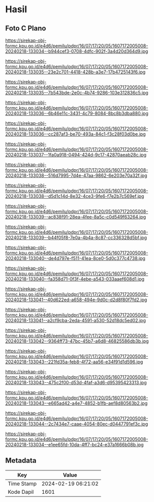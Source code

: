 # Hasil

## Foto C Plano

https://sirekap-obj-formc.kpu.go.id/e4d6/pemilu/pdpr/16/07/17/20/05/1607172005008-20240218-133034--b944cef3-0708-4dfc-902f-3a4d20d364d9.jpg

https://sirekap-obj-formc.kpu.go.id/e4d6/pemilu/pdpr/16/07/17/20/05/1607172005008-20240218-133035--23e2c701-4418-428b-a3e7-17b4725143f6.jpg

https://sirekap-obj-formc.kpu.go.id/e4d6/pemilu/pdpr/16/07/17/20/05/1607172005008-20240218-133035--7b543bde-2e0c-4b74-9286-103e312836c5.jpg

https://sirekap-obj-formc.kpu.go.id/e4d6/pemilu/pdpr/16/07/17/20/05/1607172005008-20240218-133036--6b46e11c-3431-4c79-8084-8bc8b3dba880.jpg

https://sirekap-obj-formc.kpu.go.id/e4d6/pemilu/pdpr/16/07/17/20/05/1607172005008-20240218-133036--cc287af3-be70-493a-84c1-f3c28f03d0be.jpg

https://sirekap-obj-formc.kpu.go.id/e4d6/pemilu/pdpr/16/07/17/20/05/1607172005008-20240218-133037--1fa0a918-0494-424d-9c17-42870aeab28c.jpg

https://sirekap-obj-formc.kpu.go.id/e4d6/pemilu/pdpr/16/07/17/20/05/1607172005008-20240218-133038--516d7995-7d4e-47aa-9862-6e203e70a32f.jpg

https://sirekap-obj-formc.kpu.go.id/e4d6/pemilu/pdpr/16/07/17/20/05/1607172005008-20240218-133038--d5d1c14d-8e32-4ce3-9fe6-f7e2b7c569ef.jpg

https://sirekap-obj-formc.kpu.go.id/e4d6/pemilu/pdpr/16/07/17/20/05/1607172005008-20240218-133039--ac838f91-28ea-4fee-8a5c-c0d549f63264.jpg

https://sirekap-obj-formc.kpu.go.id/e4d6/pemilu/pdpr/16/07/17/20/05/1607172005008-20240218-133039--b44f05f8-7e0a-4b4a-8c87-cc336328d5bf.jpg

https://sirekap-obj-formc.kpu.go.id/e4d6/pemilu/pdpr/16/07/17/20/05/1607172005008-20240218-133040--de4d797e-f511-41ea-8ce0-5d0c377c4738.jpg

https://sirekap-obj-formc.kpu.go.id/e4d6/pemilu/pdpr/16/07/17/20/05/1607172005008-20240218-133040--fa358d71-0f3f-4ebe-a543-033aaef608d1.jpg

https://sirekap-obj-formc.kpu.go.id/e4d6/pemilu/pdpr/16/07/17/20/05/1607172005008-20240218-133041--40d622ed-a658-494e-9d0c-d2d8f80f7fd2.jpg

https://sirekap-obj-formc.kpu.go.id/e4d6/pemilu/pdpr/16/07/17/20/05/1607172005008-20240218-133041--a2cf9cba-2eda-4591-a530-52d18dc5ed02.jpg

https://sirekap-obj-formc.kpu.go.id/e4d6/pemilu/pdpr/16/07/17/20/05/1607172005008-20240218-133042--9364ff73-47bc-45b7-a6d8-46825586db3b.jpg

https://sirekap-obj-formc.kpu.go.id/e4d6/pemilu/pdpr/16/07/17/20/05/1607172005008-20240218-133043--221fd35a-feb8-4f72-aa56-e34f91d1d596.jpg

https://sirekap-obj-formc.kpu.go.id/e4d6/pemilu/pdpr/16/07/17/20/05/1607172005008-20240218-133043--475c2f00-d53d-4faf-a3d6-d95395423313.jpg

https://sirekap-obj-formc.kpu.go.id/e4d6/pemilu/pdpr/16/07/17/20/05/1607172005008-20240218-133043--e665ad42-a4e7-4852-b1fb-aef8d80563b2.jpg

https://sirekap-obj-formc.kpu.go.id/e4d6/pemilu/pdpr/16/07/17/20/05/1607172005008-20240218-133044--2c7434e7-caae-4054-80ec-d0447791ef3c.jpg

https://sirekap-obj-formc.kpu.go.id/e4d6/pemilu/pdpr/16/07/17/20/05/1607172005008-20240218-133034--e1ee65fd-10da-4ff7-bc24-e37a1666b08b.jpg


## Metadata

| Key        | Value               |
| ---------- | ------------------- |
| Time Stamp | 2024-02-19 06:21:02 |
| Kode Dapil | 1601                |




